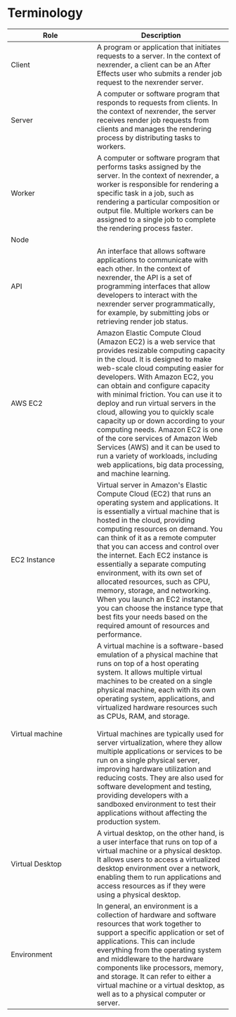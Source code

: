 # Terminology

<table><thead><tr><th width="180">Role</th><th>Description</th></tr></thead><tbody><tr><td>Client</td><td>A program or application that initiates requests to a server. In the context of nexrender, a client can be an After Effects user who submits a render job request to the nexrender server.</td></tr><tr><td>Server</td><td>A computer or software program that responds to requests from clients. In the context of nexrender, the server receives render job requests from clients and manages the rendering process by distributing tasks to workers.</td></tr><tr><td>Worker</td><td>A computer or software program that performs tasks assigned by the server. In the context of nexrender, a worker is responsible for rendering a specific task in a job, such as rendering a particular composition or output file. Multiple workers can be assigned to a single job to complete the rendering process faster.</td></tr><tr><td>Node</td><td></td></tr><tr><td>API</td><td>An interface that allows software applications to communicate with each other. In the context of nexrender, the API is a set of programming interfaces that allow developers to interact with the nexrender server programmatically, for example, by submitting jobs or retrieving render job status.</td></tr><tr><td>AWS EC2</td><td>Amazon Elastic Compute Cloud (Amazon EC2) is a web service that provides resizable computing capacity in the cloud. It is designed to make web-scale cloud computing easier for developers. With Amazon EC2, you can obtain and configure capacity with minimal friction. You can use it to deploy and run virtual servers in the cloud, allowing you to quickly scale capacity up or down according to your computing needs. Amazon EC2 is one of the core services of Amazon Web Services (AWS) and it can be used to run a variety of workloads, including web applications, big data processing, and machine learning.</td></tr><tr><td>EC2 Instance</td><td>Virtual server in Amazon's Elastic Compute Cloud (EC2) that runs an operating system and applications. It is essentially a virtual machine that is hosted in the cloud, providing computing resources on demand. You can think of it as a remote computer that you can access and control over the internet. Each EC2 instance is essentially a separate computing environment, with its own set of allocated resources, such as CPU, memory, storage, and networking. When you launch an EC2 instance, you can choose the instance type that best fits your needs based on the required amount of resources and performance.</td></tr><tr><td>Virtual machine</td><td>A virtual machine is a software-based emulation of a physical machine that runs on top of a host operating system. It allows multiple virtual machines to be created on a single physical machine, each with its own operating system, applications, and virtualized hardware resources such as CPUs, RAM, and storage.<br><br>Virtual machines are typically used for server virtualization, where they allow multiple applications or services to be run on a single physical server, improving hardware utilization and reducing costs. They are also used for software development and testing, providing developers with a sandboxed environment to test their applications without affecting the production system. </td></tr><tr><td>Virtual Desktop </td><td> A virtual desktop, on the other hand, is a user interface that runs on top of a virtual machine or a physical desktop. It allows users to access a virtualized desktop environment over a network, enabling them to run applications and access resources as if they were using a physical desktop.</td></tr><tr><td>Environment</td><td>In general, an environment is a collection of hardware and software resources that work together to support a specific application or set of applications. This can include everything from the operating system and middleware to the hardware components like processors, memory, and storage. It can refer to either a virtual machine or a virtual desktop, as well as to a physical computer or server. </td></tr></tbody></table>
